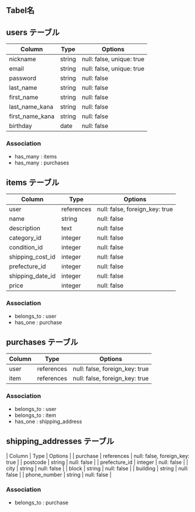 ## Tabel名

## users テーブル

| Column          | Type   | Options                   |
|-----------------|--------|---------------------------|
| nickname        | string | null: false, unique: true |
| email           | string | null: false, unique: true |
| password        | string | null: false               |
| last_name       | string | null: false               |
| first_name      | string | null: false               |
| last_name_kana  | string | null: false               |
| first_name_kana | string | null: false               |
| birthday        | date   | null: false               |

### Association
- has_many : items
- has_many : purchases

## items テーブル
| Column          | Type        | Options                        |
|-----------------|-------------|--------------------------------|
| user             | references | null: false, foreign_key: true |
| name             | string     | null: false                    |
| description      | text       | null: false                    |
| category_id      | integer    | null: false                    |
| condition_id     | integer    | null: false                    |
| shipping_cost_id | integer    | null: false                    |
| prefecture_id    | integer    | null: false                    |
| shipping_date_id | integer    | null: false                    |
| price            | integer    | null: false                    |

### Association
- belongs_to : user
- has_one : purchase

## purchases テーブル
| Column | Type        | Options                        |
|--------|-------------|--------------------------------|
| user   | references  | null: false, foreign_key: true |
| item   | references  | null: false, foreign_key: true |

### Association
- belongs_to : user
- belongs_to : item
- has_one : shipping_address

## shipping_addresses テーブル
| Column        | Type       | Options                        |
| purchase      | references | null: false, foreign_key: true |
| postcode      | string     | null: false                    |
| prefecture_id | integer    | null: false                    |
| city          | string     | null: false                    |
| block         | string     | null: false                    |
| building      | string     | null: false                    |
| phone_number  | string     | null: false                    |

### Association
- belongs_to : purchase
